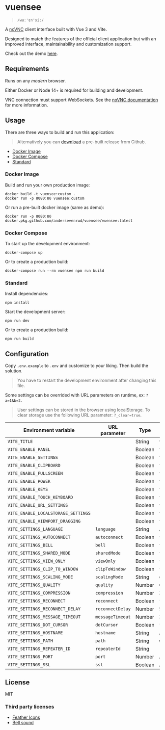 # vuensee

> `/wuː'ɛn'siː/`

A [noVNC](https://github.com/novnc/noVNC) client interface built with Vue 3 and Vite.

Designed to match the features of the official client application but with an improved
interface, maintainability and customization support.

Check out the demo [here](https://andersevenrud.github.io/vuensee/index.html).

## Requirements

Runs on any *modern* browser.

Either Docker or Node 14+ is required for building and development.

VNC connection must support WebSockets. See the
[noVNC documentation](https://github.com/novnc/noVNC#server-requirements)
for more information.

## Usage

There are three ways to build and run this application:

> Alternatively you can [download](https://github.com/andersevenrud/vuensee/releases)
> a pre-built release from Github.

* [Docker Image](#docker-image)
* [Docker Compose](#docker-compose)
* [Standard](#standard)

### Docker Image

Build and run your own production image:

```shell
docker build -t vuensee:custom .
docker run -p 8080:80 vuensee:custom
```

Or run a pre-built docker image (same as demo):

```shell
docker run -p 8080:80 docker.pkg.github.com/andersevenrud/vuensee/vuensee:latest
```

### Docker Compose

To start up the development environment:

```shell
docker-compose up
```

Or to create a production build:

```shell
docker-compose run --rm vuensee npm run build
```

### Standard

Install dependencies:

```shell
npm install
```

Start the development server:

```shell
npm run dev
```

Or to create a production build:

```shell
npm run build
```

## Configuration

Copy `.env.example` to `.env` and customize to your liking. Then build the solution.

> You have to restart the development environment after changing this file.

Some settings can be overrided with URL parameters on runtime, ex: `?a=1&b=2`.

> User settings can be stored in the browser using localStorage. To clear storage
> use the following URL parameter: `?_clear=true`.

| Environment variable                | URL parameter    | Type     | Default      |
| ----------------------------------- | ---------------- | -------- | ------------ |
| `VITE_TITLE`                        |                  | String   | `vuensee`    |
| `VITE_ENABLE_PANEL`                 |                  | Boolean  | `true`       |
| `VITE_ENABLE_SETTINGS`              |                  | Boolean  | `true`       |
| `VITE_ENABLE_CLIPBOARD`             |                  | Boolean  | `true`       |
| `VITE_ENABLE_FULLSCREEN`            |                  | Boolean  | `true`       |
| `VITE_ENABLE_POWER`                 |                  | Boolean  | `true`       |
| `VITE_ENABLE_KEYS`                  |                  | Boolean  | `true`       |
| `VITE_ENABLE_TOUCH_KEYBOARD`        |                  | Boolean  | `true`       |
| `VITE_ENABLE_URL_SETTINGS`          |                  | Boolean  | `true`       |
| `VITE_ENABLE_LOCALSTORAGE_SETTINGS` |                  | Boolean  | `true`       |
| `VITE_ENABLE_VIEWPORT_DRAGGING`     |                  | Boolean  | `true`       |
| `VITE_SETTINGS_LANGUAGE`            | `language`       | String   | Auto         |
| `VITE_SETTINGS_AUTOCONNECT`         | `autoconnect`    | Boolean  | `false`      |
| `VITE_SETTINGS_BELL`                | `bell`           | Boolean  | `true`       |
| `VITE_SETTINGS_SHARED_MODE`         | `sharedMode`     | Boolean  | `true`       |
| `VITE_SETTINGS_VIEW_ONLY`           | `viewOnly`       | Boolean  | `false`      |
| `VITE_SETTINGS_CLIP_TO_WINDOW`      | `clipToWindow`   | Boolean  | `false`      |
| `VITE_SETTINGS_SCALING_MODE`        | `scalingMode`    | String   | `off`        |
| `VITE_SETTINGS_QUALITY`             | `quality`        | Number   | `6`          |
| `VITE_SETTINGS_COMPRESSION`         | `compression`    | Number   | `2`          |
| `VITE_SETTINGS_RECONNECT`           | `reconnect`      | Boolean  | `false`      |
| `VITE_SETTINGS_RECONNECT_DELAY`     | `reconnectDelay` | Number   | `5000`       |
| `VITE_SETTINGS_MESSAGE_TIMEOUT`     | `messageTimeout` | Number   | `3000`       |
| `VITE_SETTINGS_DOT_CURSOR`          | `dotCursor`      | Boolean  | `false`      |
| `VITE_SETTINGS_HOSTNAME`            | `hostname`       | String   | Auto         |
| `VITE_SETTINGS_PATH`                | `path`           | String   | `websockify` |
| `VITE_SETTINGS_REPEATER_ID`         | `repeaterId`     | String   |              |
| `VITE_SETTINGS_PORT`                | `port`           | Number   | Auto         |
| `VITE_SETTINGS_SSL`                 | `ssl`            | Boolean  | Auto         |

## License

MIT

### Third party licenses

* [Feather Icons](https://raw.githubusercontent.com/feathericons/feather/master/LICENSE)
* [Bell sound](https://github.com/novnc/noVNC/blob/9142f8f0f7b4a53447f5cfec3a797cbf0d6204a9/app/sounds/CREDITS)
